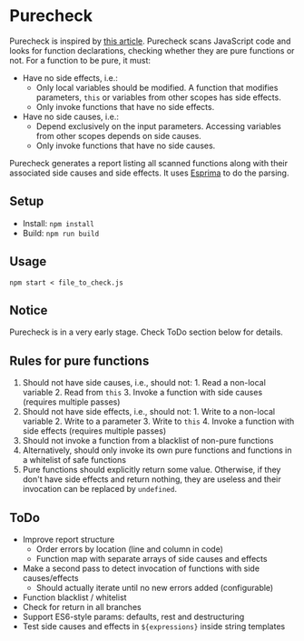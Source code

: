 # Purecheck
Purecheck is inspired by [this article](http://blog.jenkster.com/2015/12/what-is-functional-programming.html).
Purecheck scans JavaScript code and looks for function declarations, checking whether they are pure functions or not.
For a function to be pure, it must:
- Have no side effects, i.e.:
  - Only local variables should be modified. A function that modifies parameters, `this` or variables from other scopes has side effects.
  - Only invoke functions that have no side effects.
- Have no side causes, i.e.:
  - Depend exclusively on the input parameters. Accessing variables from other scopes depends on side causes.
  - Only invoke functions that have no side causes.

Purecheck generates a report listing all scanned functions along with their associated side causes and side effects. It uses [Esprima](http://esprima.org/) to do the parsing.

## Setup
- Install: `npm install`
- Build: `npm run build`

## Usage
`npm start < file_to_check.js`

## Notice
Purecheck is in a very early stage. Check ToDo section below for details.

## Rules for pure functions
1. Should not have side causes, i.e., should not:
		1. Read a non-local variable
		2. Read from `this`
		3. Invoke a function with side causes (requires multiple passes)
2. Should not have side effects, i.e., should not:
		1. Write to a non-local variable
		2. Write to a parameter
    3. Write to `this`
		4. Invoke a function with side effects (requires multiple passes)
3. Should not invoke a function from a blacklist of non-pure functions
4. Alternatively, should only invoke its own pure functions and functions in a whitelist of safe functions
5. Pure functions should explicitly return some value. Otherwise, if they don't have side effects and return nothing, they are useless and their invocation can be replaced by `undefined`.


## ToDo
- Improve report structure
  - Order errors by location (line and column in code)
  - Function map with separate arrays of side causes and effects
- Make a second pass to detect invocation of functions with side causes/effects
  - Should actually iterate until no new errors added (configurable)
- Function blacklist / whitelist
- Check for return in all branches
- Support ES6-style params: defaults, rest and destructuring
- Test side causes and effects in `${expressions}` inside string templates
